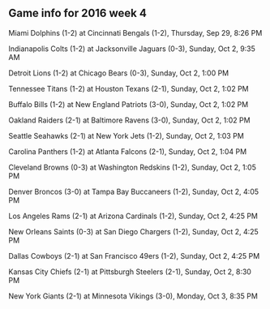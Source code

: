 ## Game info for 2016 week 4
Miami Dolphins (1-2) at Cincinnati Bengals (1-2), Thursday, Sep 29, 8:26 PM



Indianapolis Colts (1-2) at Jacksonville Jaguars (0-3), Sunday, Oct 2, 9:35 AM



Detroit Lions (1-2) at Chicago Bears (0-3), Sunday, Oct 2, 1:00 PM

Tennessee Titans (1-2) at Houston Texans (2-1), Sunday, Oct 2, 1:02 PM

Buffalo Bills (1-2) at New England Patriots (3-0), Sunday, Oct 2, 1:02 PM

Oakland Raiders (2-1) at Baltimore Ravens (3-0), Sunday, Oct 2, 1:02 PM

Seattle Seahawks (2-1) at New York Jets (1-2), Sunday, Oct 2, 1:03 PM

Carolina Panthers (1-2) at Atlanta Falcons (2-1), Sunday, Oct 2, 1:04 PM

Cleveland Browns (0-3) at Washington Redskins (1-2), Sunday, Oct 2, 1:05 PM



Denver Broncos (3-0) at Tampa Bay Buccaneers (1-2), Sunday, Oct 2, 4:05 PM

Los Angeles Rams (2-1) at Arizona Cardinals (1-2), Sunday, Oct 2, 4:25 PM

New Orleans Saints (0-3) at San Diego Chargers (1-2), Sunday, Oct 2, 4:25 PM

Dallas Cowboys (2-1) at San Francisco 49ers (1-2), Sunday, Oct 2, 4:25 PM



Kansas City Chiefs (2-1) at Pittsburgh Steelers (2-1), Sunday, Oct 2, 8:30 PM



New York Giants (2-1) at Minnesota Vikings (3-0), Monday, Oct 3, 8:35 PM

